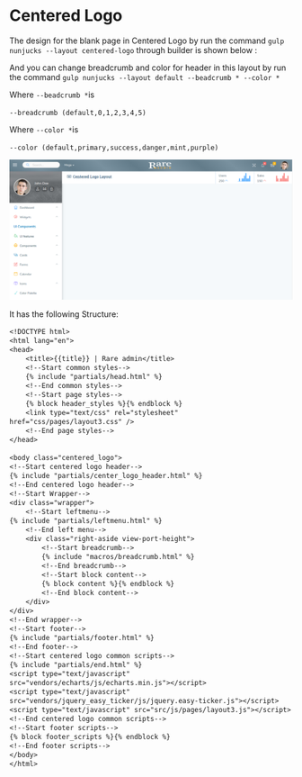 # Centered Logo

The design for the blank page in Centered Logo by run the command `gulp nunjucks --layout centered-logo` through builder is shown below :

And you can change breadcrumb and color for header in this layout by run the command `gulp nunjucks --layout default --beadcrumb * --color *`

Where `--beadcrumb *`is

`--breadcrumb (default,0,1,2,3,4,5)`

Where `--color *`is

`--color (default,primary,success,danger,mint,purple)`

![](../../.gitbook/assets/rare71.png)

It has the following Structure:

```text
<!DOCTYPE html>
<html lang="en">
<head>
    <title>{{title}} | Rare admin</title>
    <!--Start common styles-->
    {% include "partials/head.html" %}
    <!--End common styles-->
    <!--Start page styles-->
    {% block header_styles %}{% endblock %}
    <link type="text/css" rel="stylesheet" href="css/pages/layout3.css" />
    <!--End page styles-->
</head>

<body class="centered_logo">
<!--Start centered logo header-->
{% include "partials/center_logo_header.html" %}
<!--End centered logo header-->
<!--Start Wrapper-->
<div class="wrapper">
    <!--Start leftmenu-->
{% include "partials/leftmenu.html" %}
    <!--End left menu-->
    <div class="right-aside view-port-height">
        <!--Start breadcrumb-->
        {% include "macros/breadcrumb.html" %}
        <!--End breadcrumb-->
        <!--Start block content-->
        {% block content %}{% endblock %}
        <!--End block content-->
    </div>
</div>
<!--End wrapper-->
<!--Start footer-->
{% include "partials/footer.html" %}
<!--End footer-->
<!--Start centered logo common scripts-->
{% include "partials/end.html" %}
<script type="text/javascript" src="vendors/echarts/js/echarts.min.js"></script>
<script type="text/javascript" src="vendors/jquery_easy_ticker/js/jquery.easy-ticker.js"></script>
<script type="text/javascript" src="src/js/pages/layout3.js"></script>
<!--End centered logo common scripts-->
<!--Start footer scripts-->
{% block footer_scripts %}{% endblock %}
<!--End footer scripts-->
</body>
</html>
```

